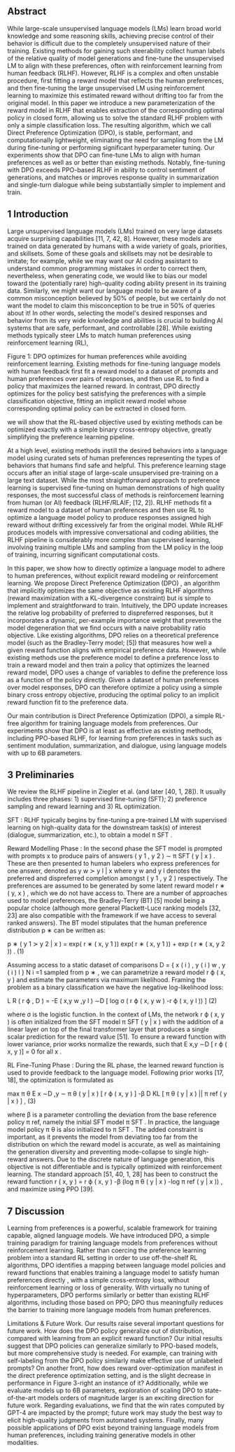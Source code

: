 ## Abstract

While large-scale unsupervised language models (LMs) learn broad world knowledge and some reasoning skills, achieving precise control of their behavior is difficult due to the completely unsupervised nature of their training. Existing methods for gaining such steerability collect human labels of the relative quality of model generations and fine-tune the unsupervised LM to align with these preferences, often with reinforcement learning from human feedback (RLHF). However, RLHF is a complex and often unstable procedure, first fitting a reward model that reflects the human preferences, and then fine-tuning the large unsupervised LM using reinforcement learning to maximize this estimated reward without drifting too far from the original model. In this paper we introduce a new parameterization of the reward model in RLHF that enables extraction of the corresponding optimal policy in closed form, allowing us to solve the standard RLHF problem with only a simple classification loss. The resulting algorithm, which we call Direct Preference Optimization (DPO), is stable, performant, and computationally lightweight, eliminating the need for sampling from the LM during fine-tuning or performing significant hyperparameter tuning. Our experiments show that DPO can fine-tune LMs to align with human preferences as well as or better than existing methods. Notably, fine-tuning with DPO exceeds PPO-based RLHF in ability to control sentiment of generations, and matches or improves response quality in summarization and single-turn dialogue while being substantially simpler to implement and train.

## 1 Introduction

Large unsupervised language models (LMs) trained on very large datasets acquire surprising capabilities [11, 7, 42, 8]. However, these models are trained on data generated by humans with a wide variety of goals, priorities, and skillsets. Some of these goals and skillsets may not be desirable to imitate; for example, while we may want our AI coding assistant to understand common programming mistakes in order to correct them, nevertheless, when generating code, we would like to bias our model toward the (potentially rare) high-quality coding ability present in its training data. Similarly, we might want our language model to be aware of a common misconception believed by 50% of people, but we certainly do not want the model to claim this misconception to be true in 50% of queries about it! In other words, selecting the model's desired responses and behavior from its very wide knowledge and abilities is crucial to building AI systems that are safe, performant, and controllable [28]. While existing methods typically steer LMs to match human preferences using reinforcement learning (RL),

Figure 1: DPO optimizes for human preferences while avoiding reinforcement learning. Existing methods for fine-tuning language models with human feedback first fit a reward model to a dataset of prompts and human preferences over pairs of responses, and then use RL to find a policy that maximizes the learned reward. In contrast, DPO directly optimizes for the policy best satisfying the preferences with a simple classification objective, fitting an implicit reward model whose corresponding optimal policy can be extracted in closed form.

<!-- image -->

we will show that the RL-based objective used by existing methods can be optimized exactly with a simple binary cross-entropy objective, greatly simplifying the preference learning pipeline.

At a high level, existing methods instill the desired behaviors into a language model using curated sets of human preferences representing the types of behaviors that humans find safe and helpful. This preference learning stage occurs after an initial stage of large-scale unsupervised pre-training on a large text dataset. While the most straightforward approach to preference learning is supervised fine-tuning on human demonstrations of high quality responses, the most successful class of methods is reinforcement learning from human (or AI) feedback (RLHF/RLAIF; [12, 2]). RLHF methods fit a reward model to a dataset of human preferences and then use RL to optimize a language model policy to produce responses assigned high reward without drifting excessively far from the original model. While RLHF produces models with impressive conversational and coding abilities, the RLHF pipeline is considerably more complex than supervised learning, involving training multiple LMs and sampling from the LM policy in the loop of training, incurring significant computational costs.

In this paper, we show how to directly optimize a language model to adhere to human preferences, without explicit reward modeling or reinforcement learning. We propose Direct Preference Optimization (DPO) , an algorithm that implicitly optimizes the same objective as existing RLHF algorithms (reward maximization with a KL-divergence constraint) but is simple to implement and straightforward to train. Intuitively, the DPO update increases the relative log probability of preferred to dispreferred responses, but it incorporates a dynamic, per-example importance weight that prevents the model degeneration that we find occurs with a naive probability ratio objective. Like existing algorithms, DPO relies on a theoretical preference model (such as the Bradley-Terry model; [5]) that measures how well a given reward function aligns with empirical preference data. However, while existing methods use the preference model to define a preference loss to train a reward model and then train a policy that optimizes the learned reward model, DPO uses a change of variables to define the preference loss as a function of the policy directly. Given a dataset of human preferences over model responses, DPO can therefore optimize a policy using a simple binary cross entropy objective, producing the optimal policy to an implicit reward function fit to the preference data.

Our main contribution is Direct Preference Optimization (DPO), a simple RL-free algorithm for training language models from preferences. Our experiments show that DPO is at least as effective as existing methods, including PPO-based RLHF, for learning from preferences in tasks such as sentiment modulation, summarization, and dialogue, using language models with up to 6B parameters.

## 3 Preliminaries

We review the RLHF pipeline in Ziegler et al. (and later [40, 1, 28]). It usually includes three phases: 1) supervised fine-tuning (SFT); 2) preference sampling and reward learning and 3) RL optimization.

SFT : RLHF typically begins by fine-tuning a pre-trained LM with supervised learning on high-quality data for the downstream task(s) of interest (dialogue, summarization, etc.), to obtain a model π SFT .

Reward Modelling Phase : In the second phase the SFT model is prompted with prompts x to produce pairs of answers ( y 1 , y 2 ) ∼ π SFT ( y | x ) . These are then presented to human labelers who express preferences for one answer, denoted as y w ≻ y l | x where y w and y l denotes the preferred and dispreferred completion amongst ( y 1 , y 2 ) respectively. The preferences are assumed to be generated by some latent reward model r ∗ ( y, x ) , which we do not have access to. There are a number of approaches used to model preferences, the Bradley-Terry (BT) [5] model being a popular choice (although more general Plackett-Luce ranking models [32, 23] are also compatible with the framework if we have access to several ranked answers). The BT model stipulates that the human preference distribution p ∗ can be written as:

p ∗ ( y 1 ≻ y 2 | x ) = exp( r ∗ ( x, y 1 )) exp( r ∗ ( x, y 1 )) + exp ( r ∗ ( x, y 2 )) . (1)

Assuming access to a static dataset of comparisons D = { x ( i ) , y ( i ) w , y ( i ) l } N i =1 sampled from p ∗ , we can parametrize a reward model r ϕ ( x, y ) and estimate the parameters via maximum likelihood. Framing the problem as a binary classification we have the negative log-likelihood loss:

L R ( r ϕ , D ) = -E ( x,y w ,y l ) ∼D [ log σ ( r ϕ ( x, y w ) -r ϕ ( x, y l )) ] (2)

where σ is the logistic function. In the context of LMs, the network r ϕ ( x, y ) is often initialized from the SFT model π SFT ( y | x ) with the addition of a linear layer on top of the final transformer layer that produces a single scalar prediction for the reward value [51]. To ensure a reward function with lower variance, prior works normalize the rewards, such that E x,y ∼D [ r ϕ ( x, y )] = 0 for all x .

RL Fine-Tuning Phase : During the RL phase, the learned reward function is used to provide feedback to the language model. Following prior works [17, 18], the optimization is formulated as

max π θ E x ∼D ,y ∼ π θ ( y | x ) [ r ϕ ( x, y ) ] -β D KL [ π θ ( y | x ) || π ref ( y | x ) ] , (3)

where β is a parameter controlling the deviation from the base reference policy π ref, namely the initial SFT model π SFT . In practice, the language model policy π θ is also initialized to π SFT . The added constraint is important, as it prevents the model from deviating too far from the distribution on which the reward model is accurate, as well as maintaining the generation diversity and preventing mode-collapse to single high-reward answers. Due to the discrete nature of language generation, this objective is not differentiable and is typically optimized with reinforcement learning. The standard approach [51, 40, 1, 28] has been to construct the reward function r ( x, y ) = r ϕ ( x, y ) -β (log π θ ( y | x ) -log π ref ( y | x )) , and maximize using PPO [39].

## 7 Discussion

Learning from preferences is a powerful, scalable framework for training capable, aligned language models. We have introduced DPO, a simple training paradigm for training language models from preferences without reinforcement learning. Rather than coercing the preference learning problem into a standard RL setting in order to use off-the-shelf RL algorithms, DPO identifies a mapping between language model policies and reward functions that enables training a language model to satisfy human preferences directly , with a simple cross-entropy loss, without reinforcement learning or loss of generality. With virtually no tuning of hyperparameters, DPO performs similarly or better than existing RLHF algorithms, including those based on PPO; DPO thus meaningfully reduces the barrier to training more language models from human preferences.

Limitations & Future Work. Our results raise several important questions for future work. How does the DPO policy generalize out of distribution, compared with learning from an explicit reward function? Our initial results suggest that DPO policies can generalize similarly to PPO-based models, but more comprehensive study is needed. For example, can training with self-labeling from the DPO policy similarly make effective use of unlabeled prompts? On another front, how does reward over-optimization manifest in the direct preference optimization setting, and is the slight decrease in performance in Figure 3-right an instance of it? Additionally, while we evaluate models up to 6B parameters, exploration of scaling DPO to state-of-the-art models orders of magnitude larger is an exciting direction for future work. Regarding evaluations, we find that the win rates computed by GPT-4 are impacted by the prompt; future work may study the best way to elicit high-quality judgments from automated systems. Finally, many possible applications of DPO exist beyond training language models from human preferences, including training generative models in other modalities.


